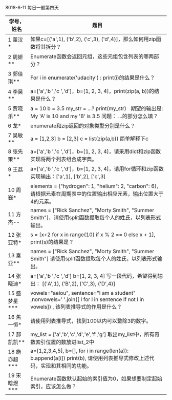 8018-8-11 每日一题第四天

| 学号，姓名 | 题目 |
| ---------- | ---- |
| 1 董汉* | 如果c=[('a',1), ('b',2), ('c',3), ('d',4)]，那么如何用zip函数将其拆分？ |
| 2 周妍**     | Enumerate函数会返回元组，这些元组包含列表的哪两部分？ |
| 3 郭佳琪**  | For i in enumerate('udacity') : print(i)的结果是什么？ |
| 4 李昊**  | a=['a','b ','c ','d']，b=[1, 2, 3, 4]，print(zip(a, b))的结果是什么？ |
| 5 贾晓乐**  | a = 10   b = 3.5   my_str = ...?  print(my_str） 期望的输出是: My 'A' is 10 and my 'B' is 3.5     问题： ...的部分怎么填？ |
| 6 龙*        | enumerate和zip返回的对象类型分别是什么？ |
| 7 吴敏**      | a = [1,2,3]   b = [2,3]   c = list(zip(a,b))   简单解释下c |
| 8 张先策**        | a=['a','b ','c ','d']，b=[1, 2, 3, 4]，请采用dict和zip函数实现将两个列表组合成字典。 |
| 9 王荔*       | a=['a','b ','c ','d']，b=[1, 2, 3, 4]，请用for循环和zip函数实现输出：['a',1], ['b',2], ['c',3] |
| 10 周巍*       | elements = {"hydrogen": 1, "helium": 2, "carbon": 6}，请根据元素在周期表中的位置输出相应元素，输出位置大于4的元素。 |
| 11 方杰--     | names = ["Rick Sanchez", "Morty Smith", "Summer Smith"]，请使用split函数提取每个人的姓氏，以列表形式输出。 |
| 12 张亚特*    | s = [x+2 for x in range(10) if x % 2 == 0 else x + 1], print(s)的结果是？ |
| 13 秦亚**    | names = ["Rick Sanchez", "Morty Smith", "Summer Smith"]  请使用split函数提取每个人的姓氏，以列表形式输出。 |
| 14 张晓迪*  | a=['a','b ','c ','d']  b=[1, 2, 3, 4]  写一段代码，希望得到输出：  [('A',1), ('B',2), ('C',3), ('D',4)] |
| 15 盛梦星*** | vowels="aeiou", sentence="I am a student" ,nonvowels=' '.join([ l for l in sentence if not l in vowels]) , 该列表推导式的作用是什么？ |
| 16 焦一恒* | 请使用列表推导式，找到100以内可以整除3的数字。 |
| 17 郝凯凯** | my_list = ['a','b','c','d','e','f','g']  取出my_list中，所有奇数索引位置的数放进list_2中 |
| 18 施亦超*** | a=[1,2,3,4,5], b=[], for i in range(len(a)): b.append(a[i]) print(b), 请使用列表推导式修改上述代码，实现和其相同的功能。 |
| 19 宋晗煜*** | Enumerate函数默认起始的索引值为0，如果想要制定起始索引，应该怎么做？ |

